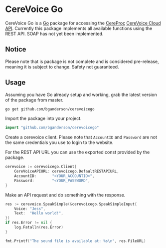 # CereVoice Go
CereVoice Go is a [Go](https://golang.org) package for accessing the [CereProc](https://www.cereproc.com/) 
[CereVoice Cloud API](https://www.cereproc.com/en/products/cloud). Currently this package 
implements all available functions using the REST API. SOAP has not yet been implemented.

## Notice
Please note that is package is not complete and is considered pre-release, meaning it
is subject to change. Safety not guaranteed.

## Usage

Assuming you have Go already setup and working, grab the latest version of the package 
from master.

```sh
go get github.com/bganderson/cerevoicego
```

Import the package into your project.

```go
import "github.com/bganderson/cerevoicego"
```

Create a cerevoice client. Please note that `AccountID` and `Password` are not the same 
credentials you use to login to the website.

For the REST API URL you can use the exported const provided by the package.

```go
cerevoice := cerevoicego.Client{
    CereVoiceAPIURL: cerevoicego.DefaultRESTAPIURL,
    AccountID:       "<YOUR_ACCOUNTID>",
    Password:        "<YOUR_PASSWORD",
}
```

Make an API request and do something with the response.

```go
res := cerevoice.SpeakSimple(&cerevoicego.SpeakSimpleInput{
    Voice: "Jess",
    Text:  "Hello world!",
})
if res.Error != nil {
    log.Fatalln(res.Error)
}

fmt.Printf("The sound file is available at: %s\n", res.FileURL)
```




